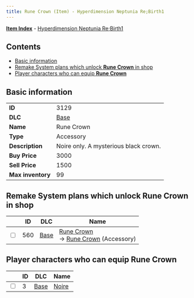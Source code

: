 ```yaml
---
title: Rune Crown (Item) - Hyperdimension Neptunia Re;Birth1
---
```


[**Item Index**](/neptunia/rb1/item/index.html) - [Hyperdimension Neptunia Re;Birth1](/neptunia/rb1)

## Contents

- [Basic information](#basic-information)
- [Remake System plans which unlock **Rune Crown** in shop](#remake-system-plans-which-unlock-rune-crown-in-shop)
- [Player characters who can equip **Rune Crown**](#player-characters-who-can-equip-rune-crown)

## Basic information

|   |   |
| -- | -- |
| **ID** | 3129 |
| **DLC** | [Base](/neptunia/rb1/dlc/1-base.html) |
| **Name** | Rune Crown |
| **Type** | Accessory |
| **Description** | Noire only. A mysterious black crown. |
| **Buy Price** | 3000 |
| **Sell Price** | 1500 |
| **Max inventory** | 99 |


## Remake System plans which unlock **Rune Crown** in shop

|    | ID | DLC | Name |
| -- | -- | --- | ---- |
| <input type="checkbox" id="rb1-remake-1-560" class="trackbox" /> | 560 | [Base](/neptunia/rb1/dlc/1-base.html) | [Rune Crown](/neptunia/rb1/remake/1-560-rune-crown.html)<br /> → [Rune Crown](/neptunia/rb1/item/1-3129-rune-crown.html) (Accessory) |


## Player characters who can equip **Rune Crown**

|    | ID | DLC | Name |
| -- | -- | --- | ---- |
| <input type="checkbox" id="rb1-player-1-3" class="trackbox" /> | 3 | [Base](/neptunia/rb1/dlc/1-base.html) | [Noire](/neptunia/rb1/player/1-3-noire.html) |
